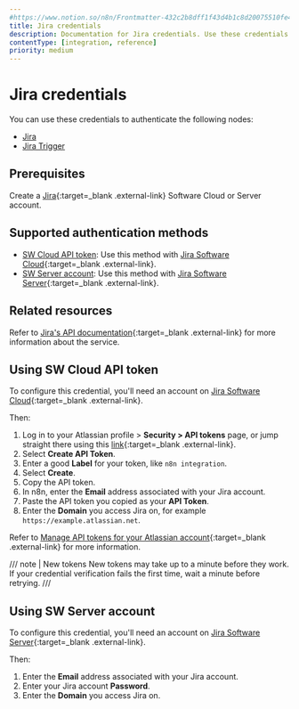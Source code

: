 ```yaml
---
#https://www.notion.so/n8n/Frontmatter-432c2b8dff1f43d4b1c8d20075510fe4
title: Jira credentials
description: Documentation for Jira credentials. Use these credentials to authenticate Jira in n8n, a workflow automation platform.
contentType: [integration, reference]
priority: medium
---
```


# Jira credentials

You can use these credentials to authenticate the following nodes:

- [Jira](/integrations/builtin/app-nodes/n8n-nodes-base.jira.md)
- [Jira Trigger](/integrations/builtin/trigger-nodes/n8n-nodes-base.jiratrigger.md)

## Prerequisites

Create a [Jira](https://www.atlassian.com/software/jira){:target=_blank .external-link} Software Cloud or Server account.

## Supported authentication methods

- [SW Cloud API token](#using-sw-cloud-api-token): Use this method with [Jira Software Cloud](https://www.atlassian.com/software/jira){:target=_blank .external-link}.
- [SW Server account](#using-sw-server-account): Use this method with [Jira Software Server](https://www.atlassian.com/software/jira/download.){:target=_blank .external-link}.

## Related resources

Refer to [Jira's API documentation](https://developer.atlassian.com/cloud/jira/platform/rest/v2/intro/#about){:target=_blank .external-link} for more information about the service.

## Using SW Cloud API token

To configure this credential, you'll need an account on [Jira Software Cloud](https://www.atlassian.com/software/jira){:target=_blank .external-link}.

Then:

1. Log in to your Atlassian profile > **Security > API tokens** page, or jump straight there using this [link](https://id.atlassian.com/manage-profile/security/api-tokens){:target=_blank .external-link}.
2. Select **Create API Token**.
3. Enter a good **Label** for your token, like `n8n integration`.
4. Select **Create**.
5. Copy the API token.
6. In n8n, enter the **Email** address associated with your Jira account.
7. Paste the API token you copied as your **API Token**.
8. Enter the **Domain** you access Jira on, for example `https://example.atlassian.net`.

Refer to [Manage API tokens for your Atlassian account](https://support.atlassian.com/atlassian-account/docs/manage-api-tokens-for-your-atlassian-account/){:target=_blank .external-link} for more information.

/// note | New tokens
New tokens may take up to a minute before they work. If your credential verification fails the first time, wait a minute before retrying.
///

## Using SW Server account

To configure this credential, you'll need an account on [Jira Software Server](https://www.atlassian.com/software/jira/download.){:target=_blank .external-link}.

Then:

1. Enter the **Email** address associated with your Jira account.
2. Enter your Jira account **Password**.
3. Enter the **Domain** you access Jira on.

